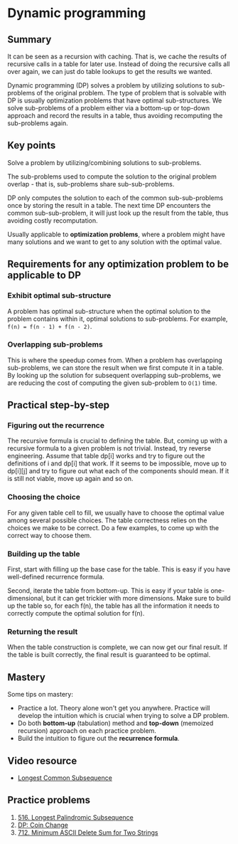 # Dynamic programming
## Summary
It can be seen as a recursion with caching. That is, we cache the results of recursive calls in a
table for later use. Instead of doing the recursive calls all over again, we can just do table
lookups to get the results we wanted.

Dynamic programming (DP) solves a problem by utilizing solutions to sub-problems of the original
problem. The type of problem that is solvable with DP is usually optimization problems that have
optimal sub-structures. We solve sub-problems of a problem either via a bottom-up or top-down
approach and record the results in a table, thus avoiding recomputing the sub-problems again.

## Key points
Solve a problem by utilizing/combining solutions to sub-problems.

The sub-problems used to compute the solution to the original problem overlap - that is,
sub-problems share sub-sub-problems.

DP only computes the solution to each of the common sub-sub-problems once by storing the result in a
table. The next time DP encounters the common sub-sub-problem, it will just look up the result from
the table, thus avoiding costly recomputation.

Usually applicable to **optimization problems**, where a problem might have many solutions and we
want to get to any solution with the optimal value.

## Requirements for any optimization problem to be applicable to DP
### Exhibit optimal sub-structure
A problem has optimal sub-structure when the optimal solution to the problem contains within it,
optimal solutions to sub-problems. For example, `f(n) = f(n - 1) + f(n - 2)`.
### Overlapping sub-problems
This is where the speedup comes from. When a problem has overlapping sub-problems, we can store the
result when we first compute it in a table. By looking up the solution for subsequent overlapping
sub-problems, we are reducing the cost of computing the given sub-problem to `O(1)` time.

## Practical step-by-step
### Figuring out the recurrence
The recursive formula is crucial to defining the table. But, coming up with a recursive formula to a
given problem is not trivial. Instead, try reverse engineering. Assume that table dp[i] works and
try to figure out the definitions of i and dp[i] that work. If it seems to be impossible, move up to
dp[i][j] and try to figure out what each of the components should mean. If it is still not viable,
move up again and so on.

### Choosing the choice
For any given table cell to fill, we usually have to choose the optimal value among several possible
choices. The table correctness relies on the choices we make to be correct. Do a few examples, to
come up with the correct way to choose them.

### Building up the table
First, start with filling up the base case for the table. This is easy if you have well-defined
recurrence formula.

Second, iterate the table from bottom-up. This is easy if your table is one-dimensional, but it can
get trickier with more dimensions. Make sure to build up the table so, for each f(n), the table has
all the information it needs to correctly compute the optimal solution for f(n).

### Returning the result
When the table construction is complete, we can now get our final result. If the table is built
correctly, the final result is guaranteed to be optimal.

## Mastery
Some tips on mastery:
- Practice a lot. Theory alone won't get you anywhere. Practice will develop the intuition which is
crucial when trying to solve a DP problem.
- Do both **bottom-up** (tabulation) method and **top-down** (memoized recursion) approach on each
practice problem.
- Build the intuition to figure out the **recurrence formula**.

## Video resource
- [Longest Common Subsequence](https://www.youtube.com/watch?v=tYzNrCul5OU)

## Practice problems
1. [516. Longest Palindromic Subsequence](https://leetcode.com/problems/longest-palindromic-subsequence/description/)
2. [DP: Coin Change](https://www.hackerrank.com/challenges/ctci-coin-change/problem)
3. [712. Minimum ASCII Delete Sum for Two Strings](https://leetcode.com/problems/minimum-ascii-delete-sum-for-two-strings/description/)
